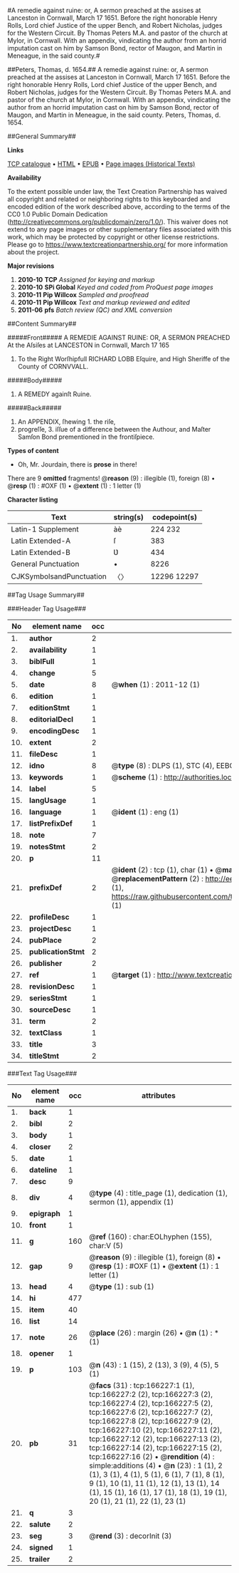 #A remedie against ruine: or, A sermon preached at the assises at Lanceston in Cornwall, March 17 1651. Before the right honorable Henry Rolls, Lord chief Justice of the upper Bench, and Robert Nicholas, judges for the Western Circuit. By Thomas Peters M.A. and pastor of the church at Mylor, in Cornwall. With an appendix, vindicating the author from an horrid imputation cast on him by Samson Bond, rector of Maugon, and Martin in Meneague, in the said county.#

##Peters, Thomas, d. 1654.##
A remedie against ruine: or, A sermon preached at the assises at Lanceston in Cornwall, March 17 1651. Before the right honorable Henry Rolls, Lord chief Justice of the upper Bench, and Robert Nicholas, judges for the Western Circuit. By Thomas Peters M.A. and pastor of the church at Mylor, in Cornwall. With an appendix, vindicating the author from an horrid imputation cast on him by Samson Bond, rector of Maugon, and Martin in Meneague, in the said county.
Peters, Thomas, d. 1654.

##General Summary##

**Links**

[TCP catalogue](http://www.ota.ox.ac.uk/tcp/)  • 
[HTML](http://tei.it.ox.ac.uk/tcp/Texts-HTML/free/A90/A90550.html)  • 
[EPUB](http://tei.it.ox.ac.uk/tcp/Texts-EPUB/free/A90/A90550.epub) • 
[Page images (Historical Texts)](https://historicaltexts.jisc.ac.uk/eebo-99866087e)

**Availability**

To the extent possible under law, the Text Creation Partnership has waived all copyright and related or neighboring rights to this keyboarded and encoded edition of the work described above, according to the terms of the CC0 1.0 Public Domain Dedication (http://creativecommons.org/publicdomain/zero/1.0/). This waiver does not extend to any page images or other supplementary files associated with this work, which may be protected by copyright or other license restrictions. Please go to https://www.textcreationpartnership.org/ for more information about the project.

**Major revisions**

1. __2010-10__ __TCP__ *Assigned for keying and markup*
1. __2010-10__ __SPi Global__ *Keyed and coded from ProQuest page images*
1. __2010-11__ __Pip Willcox__ *Sampled and proofread*
1. __2010-11__ __Pip Willcox__ *Text and markup reviewed and edited*
1. __2011-06__ __pfs__ *Batch review (QC) and XML conversion*

##Content Summary##

#####Front#####
A REMEDIE AGAINST RUINE: OR, A SERMON
PREACHED At the Aſsiſes at LANCESTON in Cornwall, March
17 165
1. To the Right Worſhipfull RICHARD LOBB Eſquire, and High Sheriffe of the County of CORNVVALL.

#####Body#####

1. A REMEDY againſt Ruine.

#####Back#####

1. An APPENDIX, ſhewing 1. the riſe,
2. progreſſe, 3. iſſue of a difference between the Authour, and Maſter Samſon Bond prementioned in the frontiſpiece.

**Types of content**

  * Oh, Mr. Jourdain, there is **prose** in there!

There are 9 **omitted** fragments! 
 @__reason__ (9) : illegible (1), foreign (8)  •  @__resp__ (1) : #OXF (1)  •  @__extent__ (1) : 1 letter (1)

**Character listing**


|Text|string(s)|codepoint(s)|
|---|---|---|
|Latin-1 Supplement|àè|224 232|
|Latin Extended-A|ſ|383|
|Latin Extended-B|Ʋ|434|
|General Punctuation|•|8226|
|CJKSymbolsandPunctuation|〈〉|12296 12297|

##Tag Usage Summary##

###Header Tag Usage###

|No|element name|occ|attributes|
|---|---|---|---|
|1.|__author__|2||
|2.|__availability__|1||
|3.|__biblFull__|1||
|4.|__change__|5||
|5.|__date__|8| @__when__ (1) : 2011-12 (1)|
|6.|__edition__|1||
|7.|__editionStmt__|1||
|8.|__editorialDecl__|1||
|9.|__encodingDesc__|1||
|10.|__extent__|2||
|11.|__fileDesc__|1||
|12.|__idno__|8| @__type__ (8) : DLPS (1), STC (4), EEBO-CITATION (1), PROQUEST (1), VID (1)|
|13.|__keywords__|1| @__scheme__ (1) : http://authorities.loc.gov/ (1)|
|14.|__label__|5||
|15.|__langUsage__|1||
|16.|__language__|1| @__ident__ (1) : eng (1)|
|17.|__listPrefixDef__|1||
|18.|__note__|7||
|19.|__notesStmt__|2||
|20.|__p__|11||
|21.|__prefixDef__|2| @__ident__ (2) : tcp (1), char (1)  •  @__matchPattern__ (2) : ([0-9\-]+):([0-9IVX]+) (1), (.+) (1)  •  @__replacementPattern__ (2) : http://eebo.chadwyck.com/downloadtiff?vid=$1&page=$2 (1), https://raw.githubusercontent.com/textcreationpartnership/Texts/master/tcpchars.xml#$1 (1)|
|22.|__profileDesc__|1||
|23.|__projectDesc__|1||
|24.|__pubPlace__|2||
|25.|__publicationStmt__|2||
|26.|__publisher__|2||
|27.|__ref__|1| @__target__ (1) : http://www.textcreationpartnership.org/docs/. (1)|
|28.|__revisionDesc__|1||
|29.|__seriesStmt__|1||
|30.|__sourceDesc__|1||
|31.|__term__|2||
|32.|__textClass__|1||
|33.|__title__|3||
|34.|__titleStmt__|2||


###Text Tag Usage###

|No|element name|occ|attributes|
|---|---|---|---|
|1.|__back__|1||
|2.|__bibl__|2||
|3.|__body__|1||
|4.|__closer__|2||
|5.|__date__|1||
|6.|__dateline__|1||
|7.|__desc__|9||
|8.|__div__|4| @__type__ (4) : title_page (1), dedication (1), sermon (1), appendix (1)|
|9.|__epigraph__|1||
|10.|__front__|1||
|11.|__g__|160| @__ref__ (160) : char:EOLhyphen (155), char:V (5)|
|12.|__gap__|9| @__reason__ (9) : illegible (1), foreign (8)  •  @__resp__ (1) : #OXF (1)  •  @__extent__ (1) : 1 letter (1)|
|13.|__head__|4| @__type__ (1) : sub (1)|
|14.|__hi__|477||
|15.|__item__|40||
|16.|__list__|14||
|17.|__note__|26| @__place__ (26) : margin (26)  •  @__n__ (1) : * (1)|
|18.|__opener__|1||
|19.|__p__|103| @__n__ (43) : 1 (15), 2 (13), 3 (9), 4 (5), 5 (1)|
|20.|__pb__|31| @__facs__ (31) : tcp:166227:1 (1), tcp:166227:2 (2), tcp:166227:3 (2), tcp:166227:4 (2), tcp:166227:5 (2), tcp:166227:6 (2), tcp:166227:7 (2), tcp:166227:8 (2), tcp:166227:9 (2), tcp:166227:10 (2), tcp:166227:11 (2), tcp:166227:12 (2), tcp:166227:13 (2), tcp:166227:14 (2), tcp:166227:15 (2), tcp:166227:16 (2)  •  @__rendition__ (4) : simple:additions (4)  •  @__n__ (23) : 1 (1), 2 (1), 3 (1), 4 (1), 5 (1), 6 (1), 7 (1), 8 (1), 9 (1), 10 (1), 11 (1), 12 (1), 13 (1), 14 (1), 15 (1), 16 (1), 17 (1), 18 (1), 19 (1), 20 (1), 21 (1), 22 (1), 23 (1)|
|21.|__q__|3||
|22.|__salute__|2||
|23.|__seg__|3| @__rend__ (3) : decorInit (3)|
|24.|__signed__|1||
|25.|__trailer__|2||

